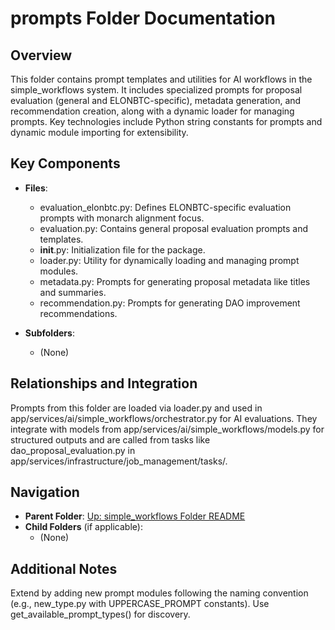 # prompts Folder Documentation

## Overview
This folder contains prompt templates and utilities for AI workflows in the simple_workflows system. It includes specialized prompts for proposal evaluation (general and ELONBTC-specific), metadata generation, and recommendation creation, along with a dynamic loader for managing prompts. Key technologies include Python string constants for prompts and dynamic module importing for extensibility.

## Key Components
- **Files**:
  - evaluation_elonbtc.py: Defines ELONBTC-specific evaluation prompts with monarch alignment focus.
  - evaluation.py: Contains general proposal evaluation prompts and templates.
  - __init__.py: Initialization file for the package.
  - loader.py: Utility for dynamically loading and managing prompt modules.
  - metadata.py: Prompts for generating proposal metadata like titles and summaries.
  - recommendation.py: Prompts for generating DAO improvement recommendations.

- **Subfolders**:
  - (None)

## Relationships and Integration
Prompts from this folder are loaded via loader.py and used in app/services/ai/simple_workflows/orchestrator.py for AI evaluations. They integrate with models from app/services/ai/simple_workflows/models.py for structured outputs and are called from tasks like dao_proposal_evaluation.py in app/services/infrastructure/job_management/tasks/.

## Navigation
- **Parent Folder**: [Up: simple_workflows Folder README](../README.md)
- **Child Folders** (if applicable): 
  - (None)

## Additional Notes
Extend by adding new prompt modules following the naming convention (e.g., new_type.py with UPPERCASE_PROMPT constants). Use get_available_prompt_types() for discovery.
